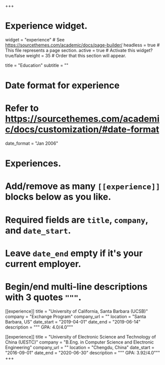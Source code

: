 +++
# Experience widget.
widget = "experience"  # See https://sourcethemes.com/academic/docs/page-builder/
headless = true  # This file represents a page section.
active = true  # Activate this widget? true/false
weight = 35  # Order that this section will appear.

title = "Education"
subtitle = ""

# Date format for experience
#   Refer to https://sourcethemes.com/academic/docs/customization/#date-format
date_format = "Jan 2006"

# Experiences.
#   Add/remove as many `[[experience]]` blocks below as you like.
#   Required fields are `title`, `company`, and `date_start`.
#   Leave `date_end` empty if it's your current employer.
#   Begin/end multi-line descriptions with 3 quotes `"""`.

[[experience]]
  title = "University of California, Santa Barbara (UCSB)"
  company = "Exchange Program"
  company_url = ""
  location = "Santa Barbara, US"
  date_start = "2019-04-01"
  date_end = "2019-06-14"
  description = """
  GPA: 4.0/4.0"""

[[experience]]
  title = "University of Electronic Science and Technology of China (UESTC)"
  company = "B.Eng. in Computer Science and Electronic Engineering"
  company_url = ""
  location = "Chengdu, China"
  date_start = "2016-09-01"
  date_end = "2020-06-30"
  description = """
  GPA: 3.92/4.0"""
+++
